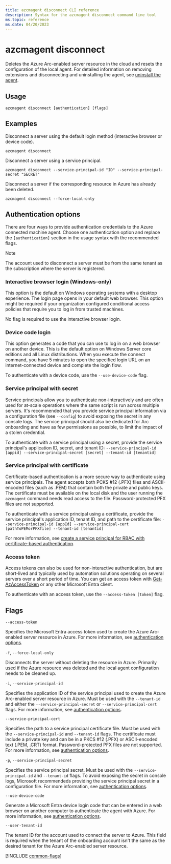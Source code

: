 ```yaml
---
title: azcmagent disconnect CLI reference
description: Syntax for the azcmagent disconnect command line tool
ms.topic: reference
ms.date: 04/20/2023
---
```


# azcmagent disconnect

Deletes the Azure Arc-enabled server resource in the cloud and resets the configuration of the local agent. For detailed information on removing extensions and disconnecting and uninstalling the agent, see [uninstall the agent](manage-agent.md#uninstall-the-agent).

## Usage

```
azcmagent disconnect [authentication] [flags]
```

## Examples

Disconnect a server using the default login method (interactive browser or device code).

```
azcmagent disconnect
```

Disconnect a server using a service principal.

```
azcmagent disconnect --service-principal-id "ID" --service-principal-secret "SECRET"
```

Disconnect a server if the corresponding resource in Azure has already been deleted.

```
azcmagent disconnect --force-local-only
```

## Authentication options

There are four ways to provide authentication credentials to the Azure connected machine agent. Choose one authentication option and replace the `[authentication]` section in the usage syntax with the recommended flags.

> [!NOTE]
> The account used to disconnect a server must be from the same tenant as the subscription where the server is registered.

### Interactive browser login (Windows-only)

This option is the default on Windows operating systems with a desktop experience. The login page opens in your default web browser. This option might be required if your organization configured conditional access policies that require you to log in from trusted machines.

No flag is required to use the interactive browser login.

### Device code login

This option generates a code that you can use to log in on a web browser on another device. This is the default option on Windows Server core editions and all Linux distributions. When you execute the connect command, you have 5 minutes to open the specified login URL on an internet-connected device and complete the login flow.

To authenticate with a device code, use the `--use-device-code` flag.

### Service principal with secret

Service principals allow you to authenticate non-interactively and are often used for at-scale operations where the same script is run across multiple servers. It's recommended that you provide service principal information via a configuration file (see `--config`) to avoid exposing the secret in any console logs. The service principal should also be dedicated for Arc onboarding and have as few permissions as possible, to limit the impact of a stolen credential.

To authenticate with a service principal using a secret, provide the service principal's application ID, secret, and tenant ID: `--service-principal-id [appid] --service-principal-secret [secret] --tenant-id [tenantid]`

### Service principal with certificate

Certificate-based authentication is a more secure way to authenticate using service principals. The agent accepts both PCKS #12 (.PFX) files and ASCII-encoded files (such as .PEM) that contain both the private and public keys. The certificate must be available on the local disk and the user running the `azcmagent` command needs read access to the file. Password-protected PFX files are not supported.

To authenticate with a service principal using a certificate, provide the service principal's application ID, tenant ID, and path to the certificate file: `--service-principal-id [appId] --service-principal-cert [pathToPEMorPFXfile] --tenant-id [tenantid]`

For more information, see [create a service principal for RBAC with certificate-based authentication](/cli/azure/azure-cli-sp-tutorial-3).

### Access token

Access tokens can also be used for non-interactive authentication, but are short-lived and typically used by automation solutions operating on several servers over a short period of time. You can get an access token with [Get-AzAccessToken](/powershell/module/az.accounts/get-azaccesstoken) or any other Microsoft Entra client.

To authenticate with an access token, use the `--access-token [token]` flag.

## Flags

`--access-token`

Specifies the Microsoft Entra access token used to create the Azure Arc-enabled server resource in Azure. For more information, see [authentication options](#authentication-options).

`-f`, `--force-local-only`

Disconnects the server without deleting the resource in Azure. Primarily used if the Azure resource was deleted and the local agent configuration needs to be cleaned up.

`-i`, `--service-principal-id`

Specifies the application ID of the service principal used to create the Azure Arc-enabled server resource in Azure. Must be used with the  `--tenant-id` and either the `--service-principal-secret` or `--service-principal-cert` flags. For more information, see [authentication options](#authentication-options).

`--service-principal-cert`

Specifies the path to a service principal certificate file. Must be used with the `--service-principal-id` and `--tenant-id` flags. The certificate must include a private key and can be in a PKCS #12 (.PFX) or ASCII-encoded text (.PEM, .CRT) format. Password-protected PFX files are not supported. For more information, see [authentication options](#authentication-options).

`-p`, `--service-principal-secret`

Specifies the service principal secret. Must be used with the `--service-principal-id` and `--tenant-id` flags. To avoid exposing the secret in console logs, Microsoft recommendeds providing the service principal secret in a configuration file. For more information, see [authentication options](#authentication-options).

`--use-device-code`

Generate a Microsoft Entra device login code that can be entered in a web browser on another computer to authenticate the agent with Azure. For more information, see [authentication options](#authentication-options).

`--user-tenant-id`

The tenant ID for the account used to connect the server to Azure. This field is required when the tenant of the onboarding account isn't the same as the desired tenant for the Azure Arc-enabled server resource.

[!INCLUDE [common-flags](includes/azcmagent-common-flags.md)]
